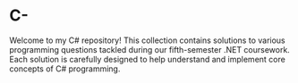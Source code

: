 # C-
Welcome to my C# repository! This collection contains solutions to various programming questions tackled during our fifth-semester .NET coursework. Each solution is carefully designed to help understand and implement core concepts of C# programming.
